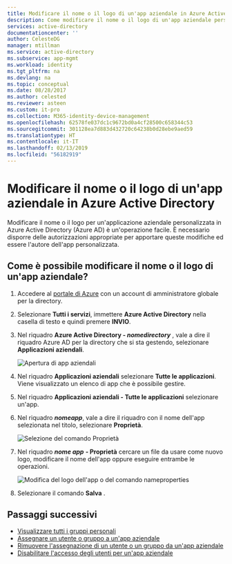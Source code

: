 ```yaml
---
title: Modificare il nome o il logo di un'app aziendale in Azure Active Directory | Microsoft Docs
description: Come modificare il nome o il logo di un'app aziendale personalizzata in Azure Active Directory
services: active-directory
documentationcenter: ''
author: CelesteDG
manager: mtillman
ms.service: active-directory
ms.subservice: app-mgmt
ms.workload: identity
ms.tgt_pltfrm: na
ms.devlang: na
ms.topic: conceptual
ms.date: 08/28/2017
ms.author: celested
ms.reviewer: asteen
ms.custom: it-pro
ms.collection: M365-identity-device-management
ms.openlocfilehash: 62578fe037dc1c9672bd0a4cf28500c658344c53
ms.sourcegitcommit: 301128ea7d883d432720c64238b0d28ebe9aed59
ms.translationtype: HT
ms.contentlocale: it-IT
ms.lasthandoff: 02/13/2019
ms.locfileid: "56182919"
---
```

# <a name="change-the-name-or-logo-of-an-enterprise-app-in-azure-active-directory"></a>Modificare il nome o il logo di un'app aziendale in Azure Active Directory
Modificare il nome o il logo per un'applicazione aziendale personalizzata in Azure Active Directory (Azure AD) è un'operazione facile. È necessario disporre delle autorizzazioni appropriate per apportare queste modifiche ed essere l'autore dell'app personalizzata.

## <a name="how-do-i-change-an-enterprise-apps-name-or-logo"></a>Come è possibile modificare il nome o il logo di un'app aziendale?
1. Accedere al [portale di Azure](https://portal.azure.com) con un account di amministratore globale per la directory.
2. Selezionare **Tutti i servizi**, immettere **Azure Active Directory** nella casella di testo e quindi premere **INVIO**.
3. Nel riquadro **Azure Active Directory - *nomedirectory*** , vale a dire il riquadro Azure AD per la directory che si sta gestendo, selezionare **Applicazioni aziendali**.

    ![Apertura di app aziendali](./media/change-name-or-logo-portal/open-enterprise-apps.png)
4. Nel riquadro **Applicazioni aziendali** selezionare **Tutte le applicazioni**. Viene visualizzato un elenco di app che è possibile gestire.
5. Nel riquadro **Applicazioni aziendali - Tutte le applicazioni** selezionare un'app.
6. Nel riquadro ***nomeapp***, vale a dire il riquadro con il nome dell'app selezionata nel titolo, selezionare **Proprietà**.

    ![Selezione del comando Proprietà](./media/change-name-or-logo-portal/select-app.png)
7. Nel riquadro ***nome app*** **- Proprietà** cercare un file da usare come nuovo logo, modificare il nome dell'app oppure eseguire entrambe le operazioni.

    ![Modifica del logo dell'app o del comando nameproperties](./media/change-name-or-logo-portal/change-logo.png)
8. Selezionare il comando **Salva** .

## <a name="next-steps"></a>Passaggi successivi
* [Visualizzare tutti i gruppi personali](../fundamentals/active-directory-groups-view-azure-portal.md)
* [Assegnare un utente o gruppo a un'app aziendale](assign-user-or-group-access-portal.md)
* [Rimuovere l'assegnazione di un utente o un gruppo da un'app aziendale](remove-user-or-group-access-portal.md)
* [Disabilitare l'accesso degli utenti per un'app aziendale](disable-user-sign-in-portal.md)
